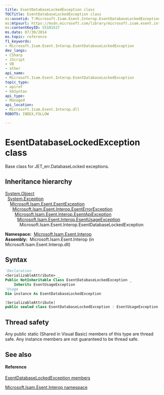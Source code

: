 ```yaml
---
title: EsentDatabaseLockedException class
TOCTitle: EsentDatabaseLockedException class
ms:assetid: T:Microsoft.Isam.Esent.Interop.EsentDatabaseLockedException
ms:mtpsurl: https://msdn.microsoft.com/library/microsoft.isam.esent.interop.esentdatabaselockedexception(v=EXCHG.10)
ms:contentKeyID: 55101527
ms.date: 07/30/2014
ms.topic: reference
f1_keywords:
- Microsoft.Isam.Esent.Interop.EsentDatabaseLockedException
dev_langs:
- CSharp
- JScript
- VB
- other
api_name: 
- Microsoft.Isam.Esent.Interop.EsentDatabaseLockedException
topic_type: 
- apiref
- kbSyntax
api_type: 
- Managed
api_location: 
- Microsoft.Isam.Esent.Interop.dll
ROBOTS: INDEX,FOLLOW

---
```


# EsentDatabaseLockedException class

Base class for JET_err.DatabaseLocked exceptions.

## Inheritance hierarchy

[System.Object](/dotnet/api/system.object)  
  [System.Exception](/dotnet/api/system.exception)  
    [Microsoft.Isam.Esent.EsentException](./esentexception-class.md)  
      [Microsoft.Isam.Esent.Interop.EsentErrorException](./esenterrorexception-class.md)  
        [Microsoft.Isam.Esent.Interop.EsentApiException](./esentapiexception-class.md)  
          [Microsoft.Isam.Esent.Interop.EsentUsageException](./esentusageexception-class.md)  
            Microsoft.Isam.Esent.Interop.EsentDatabaseLockedException  

**Namespace:**  [Microsoft.Isam.Esent.Interop](./microsoft.isam.esent.interop-namespace.md)  
**Assembly:**  Microsoft.Isam.Esent.Interop (in Microsoft.Isam.Esent.Interop.dll)

## Syntax

``` vb
'Declaration
<SerializableAttribute> _
Public NotInheritable Class EsentDatabaseLockedException _
    Inherits EsentUsageException
'Usage
Dim instance As EsentDatabaseLockedException
```

``` csharp
[SerializableAttribute]
public sealed class EsentDatabaseLockedException : EsentUsageException
```

## Thread safety

Any public static (Shared in Visual Basic) members of this type are thread safe. Any instance members are not guaranteed to be thread safe.

## See also

#### Reference

[EsentDatabaseLockedException members](./esentdatabaselockedexception-members.md)

[Microsoft.Isam.Esent.Interop namespace](./microsoft.isam.esent.interop-namespace.md)